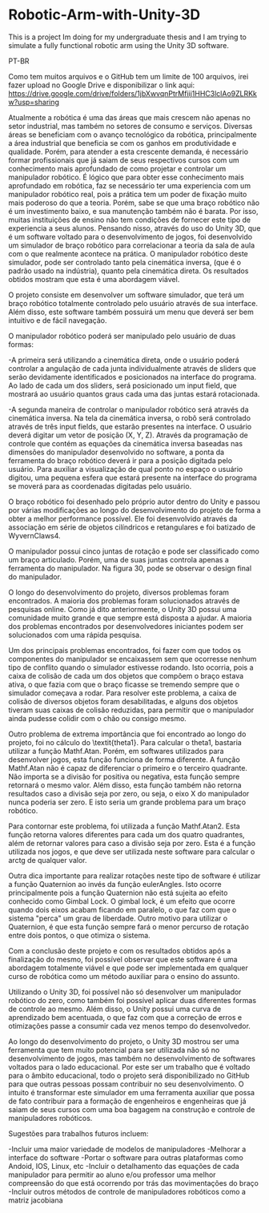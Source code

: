 # Robotic-Arm-with-Unity-3D
This is a project Im doing for my undergraduate thesis and I am trying to simulate a fully functional robotic arm using the Unity 3D software.



PT-BR

Como tem muitos arquivos e o GitHub tem um limite de 100 arquivos, irei fazer upload no Google Drive e disponibilizar o link aqui: https://drive.google.com/drive/folders/1jbXwvqnPtrMfiij1HHC3lclAo9ZLRKkw?usp=sharing

Atualmente a robótica é uma das áreas que mais crescem não apenas no setor industrial, mas também no setores de consumo e serviços. Diversas áreas se beneficiam com o avanço tecnológico da robótica, principalmente a área industrial que beneficia se com os ganhos em produtividade e qualidade. Porém, para atender a esta crescente demanda, é necessário formar profissionais que já saiam de seus respectivos cursos com um conhecimento mais aprofundado de como projetar e controlar um manipulador robótico.
É lógico que para obter esse conhecimento mais aprofundado em robótica, faz se necessário ter uma experiencia com um manipulador robótico real, pois a prática tem um poder de fixação muito mais poderoso do que a teoria. Porém, sabe se que uma braço robótico não é um investimento baixo, e sua manutenção também não é barata. Por isso, muitas instituições de ensino não tem condições de fornecer este tipo de experiencia a seus alunos. 
Pensando nisso, através do uso do Unity 3D, que é um software voltado para o desenvolvimento de jogos, foi desenvolvido um simulador de braço robótico para correlacionar a teoria da sala de aula com o que realmente acontece na prática.
O manipulador robótico deste simulador, pode ser controlado tanto pela cinemática inversa, (que é o padrão usado na indústria), quanto pela cinemática direta. Os resultados obtidos mostram que esta é uma abordagem viável.

O projeto consiste em desenvolver um software simulador, que terá um braço robótico totalmente controlado pelo usuário através de sua interface. Além disso, este software também possuirá um menu que deverá ser bem intuitivo e de fácil navegação.

O manipulador robótico poderá ser manipulado pelo usuário de duas formas:

-A primeira será utilizando a cinemática direta, onde o usuário poderá controlar a angulação de cada junta individualmente através de sliders que serão devidamente identificados e posicionados na interface do programa. Ao lado de cada um dos sliders, será posicionado um input field, que mostrará ao usuário quantos graus cada uma das juntas estará rotacionada.

-A segunda maneira de controlar o manipulador robótico será através da cinemática inversa. Na tela da cinemática inversa, o robô será controlado através de três input fields, que estarão presentes na interface. O usuário deverá digitar um vetor de posição (X, Y, Z). Através da programação de controle que contém as equações da cinemática inversa baseadas nas dimensões do manipulador desenvolvido no software, a ponta da ferramenta do braço robótico deverá ir para a posição digitada pelo usuário. Para auxiliar a visualização de qual ponto no espaço o usuário digitou, uma pequena esfera que estará presente na interface do programa se moverá para as coordenadas digitadas pelo usuário.

O braço robótico foi desenhado pelo próprio autor dentro do Unity e passou por várias modificações ao longo do desenvolvimento do projeto de forma a obter a melhor performance possível. Ele foi desenvolvido através da associação em série de objetos cilíndricos e retangulares e foi batizado de WyvernClaws4.

O manipulador possui cinco juntas de rotação e pode ser classificado como um braço articulado. Porém, uma de suas juntas controla apenas a ferramenta do manipulador. Na figura 30, pode se observar o design final do manipulador.

O longo do desenvolvimento do projeto, diversos problemas foram encontrados. A maioria dos problemas foram solucionados através de pesquisas online. Como já dito anteriormente, o Unity 3D possui uma comunidade muito grande e que sempre está disposta a ajudar. A maioria dos problemas encontrados por desenvolvedores iniciantes podem ser solucionados com uma rápida pesquisa.

Um dos principais problemas encontrados, foi fazer com que todos os componentes do manipulador se encaixassem sem que ocorresse nenhum tipo de conflito quando o simulador estivesse rodando. Isto ocorria, pois a caixa de colisão de cada um dos objetos que compõem o braço estava ativa, o que fazia com que o braço ficasse se tremendo sempre que o simulador começava a rodar. Para resolver este problema, a caixa de colisão de diversos objetos foram desabilitadas, e alguns dos objetos tiveram suas caixas de colisão reduzidas, para permitir que o manipulador ainda pudesse colidir com o chão ou consigo mesmo.

Outro problema de extrema importância que foi encontrado ao longo do projeto, foi no cálculo do \textit{theta1}. Para calcular o theta1, bastaria utilizar a função Mathf.Atan. Porém, em softwares utilizados para desenvolver jogos, esta função funciona de forma diferente. A função Mathf.Atan não é capaz de diferenciar o primeiro e o terceiro quadrante. Não importa se a divisão for positiva ou negativa, esta função sempre retornará o mesmo valor. Além disso, esta função também não retorna resultados caso a divisão seja por zero, ou seja, o eixo X do manipulador nunca poderia ser zero. E isto seria um grande problema para um braço robótico.

Para contornar este problema, foi utilizada a função Mathf.Atan2. Esta função retorna valores diferentes para cada um dos quatro quadrantes, além de retornar valores para caso a divisão seja por zero. Esta é a função utilizada nos jogos, e que deve ser utilizada neste software para calcular o arctg de qualquer valor.

Outra dica importante para realizar rotações neste tipo de software é utilizar a função Quaternion ao invés da função eulerAngles. Isto ocorre principalmente pois a função Quaternion não está sujeita ao efeito conhecido como Gimbal Lock. O gimbal lock, é um efeito que ocorre quando dois eixos acabam ficando em paralelo, o que faz com que o sistema "perca" um grau de liberdade. Outro motivo para utilizar o Quaternion, é que esta função sempre fará o menor percurso de rotação entre dois pontos, o que otimiza o sistema.

Com a conclusão deste projeto e com os resultados obtidos após a finalização do mesmo, foi possível observar que este software é uma abordagem totalmente viável e que pode ser implementada em qualquer curso de robótica como um método auxiliar para o ensino do assunto.

Utilizando o Unity 3D, foi possível não só desenvolver um manipulador robótico do zero, como também foi possível aplicar duas diferentes formas de controle ao mesmo. Além disso, o Unity possui uma curva de aprendizado bem acentuada, o que faz com que a correção de erros e otimizações passe a consumir cada vez menos tempo do desenvolvedor.

Ao longo do desenvolvimento do projeto, o Unity 3D mostrou ser uma ferramenta que tem muito potencial para ser utilizada não só no desenvolvimento de jogos, mas também no desenvolvimento de softwares voltados para o lado educacional. Por este ser um trabalho que é voltado para o âmbito educacional, todo o projeto será disponibilizado no GitHub para que outras pessoas possam contribuir no seu desenvolvimento. O intuito é transformar este simulador em uma ferramenta auxiliar que possa de fato contribuir para a formação de engenheiros e engenheiras que já saiam de seus cursos com uma boa bagagem na construção e controle de manipuladores robóticos.

Sugestões para trabalhos futuros incluem:

-Incluir uma maior variedade de modelos de manipuladores
-Melhorar a interface do software
-Portar o software para outras plataformas como Andoid, IOS, Linux, etc
-Incluir o detalhamento das equações de cada manipulador para permitir ao aluno e/ou professor uma melhor compreensão do que está ocorrendo por trás das movimentações do braço
-Incluir outros métodos de controle de manipuladores robóticos como a matriz jacobiana
